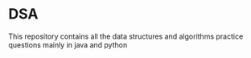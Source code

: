 # DSA
This repository contains all the data structures and algorithms practice questions mainly in java and python
